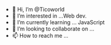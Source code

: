 - 👋 Hi, I’m @Ticoworld
- 👀 I’m interested in ...Web dev.
- 🌱 I’m currently learning ... JavaScript
- 💞️ I’m looking to collaborate on ...
- 📫 How to reach me ...

<!---
Ticoworld/Ticoworld is a ✨ special ✨ repository because its `README.md` (this file) appears on your GitHub profile.
You can click the Preview link to take a look at your changes.
--->
